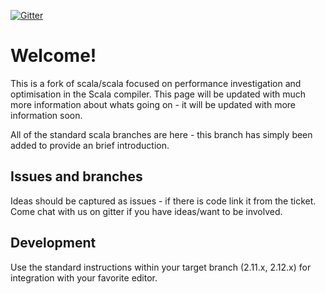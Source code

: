 [![Gitter](https://badges.gitter.im/rorygraves/scalac_perf.svg)](https://gitter.im/rorygraves/scalac_perf?utm_source=badge&utm_medium=badge&utm_campaign=pr-badge)

# Welcome!

This is a fork of scala/scala focused on performance investigation and optimisation in the Scala compiler.
This page will be updated with much more information about whats going on - it will be updated with more information soon.

All of the standard scala branches are here - this branch has simply been added to provide an brief introduction.

## Issues and branches
 
Ideas should be captured as issues - if there is code link it from the ticket.  
Come chat with us on gitter if you have ideas/want to be involved.

## Development

Use the standard instructions within your target branch (2.11.x, 2.12.x) for integration with your favorite editor.


